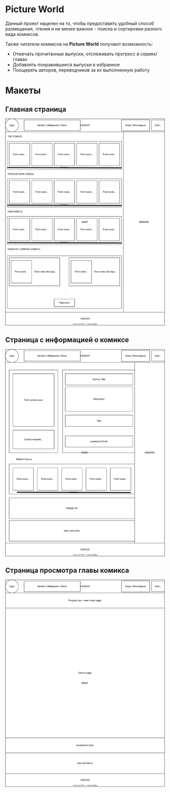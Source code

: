 # Picture World

Данный проект нацелен на то, чтобы предоставить удобный способ размещения, чтения 
и не менее важное - поиска и сортировки разного вида комиксов. 

Также читатели комиксов на **Picture World** получают возможность:
- Отмечать прочитанные выпуски, отслеживать прогресс в сериях/главах
- Добавлять понравившиеся выпуски в избранное
- Поощерять авторов, переводчиков за их выполненную работу

# Макеты

## Главная страница
![main-layout](main-layout.drawio.svg)

## Страница с информацией о комиксе
![comics-info-layout](comics-info-layout.drawio.svg)

## Страница просмотра главы комикса
![comics-view-layout.svg](comics-view-layout.svg)